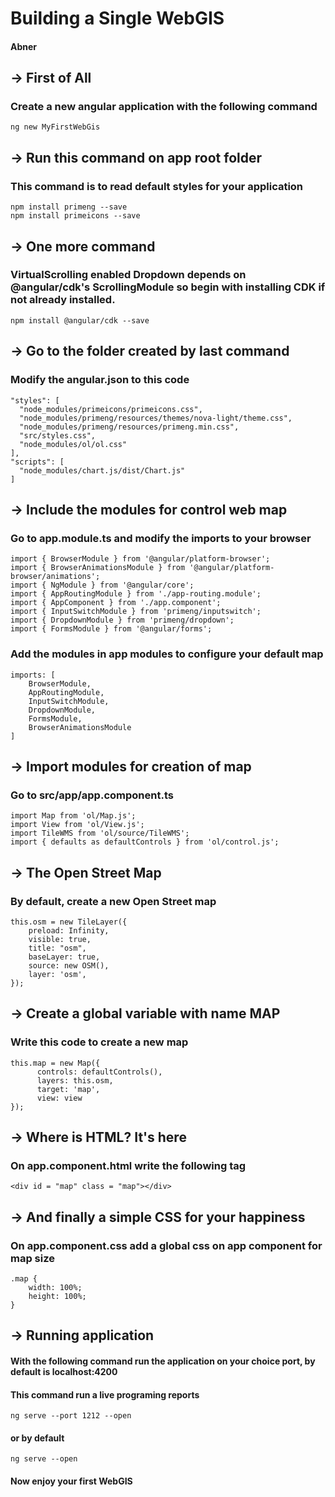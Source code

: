 # Building a Single WebGIS
#### Abner
## -> First of All
### Create a new angular application with the following command
```
ng new MyFirstWebGis
```
## -> Run this command on app root folder
### This command is to read default styles for your application
```
npm install primeng --save
npm install primeicons --save
```
## -> One more command
### VirtualScrolling enabled Dropdown depends on @angular/cdk's ScrollingModule so begin with installing CDK if not already installed.
```
npm install @angular/cdk --save
```
## -> Go to the folder created by last command
### Modify the angular.json to this code
```
"styles": [
  "node_modules/primeicons/primeicons.css",
  "node_modules/primeng/resources/themes/nova-light/theme.css",
  "node_modules/primeng/resources/primeng.min.css",
  "src/styles.css",
  "node_modules/ol/ol.css"
],
"scripts": [
  "node_modules/chart.js/dist/Chart.js"
]
```
## -> Include the modules for control web map
### Go to app.module.ts and modify the imports to your browser
```
import { BrowserModule } from '@angular/platform-browser';
import { BrowserAnimationsModule } from '@angular/platform-browser/animations';
import { NgModule } from '@angular/core';
import { AppRoutingModule } from './app-routing.module';
import { AppComponent } from './app.component';
import { InputSwitchModule } from 'primeng/inputswitch';
import { DropdownModule } from 'primeng/dropdown';
import { FormsModule } from '@angular/forms';
```
### Add the modules in app modules to configure your default map
```
imports: [
    BrowserModule,
    AppRoutingModule,
    InputSwitchModule,
    DropdownModule,
    FormsModule,
    BrowserAnimationsModule
]
```
## -> Import modules for creation of map
### Go to src/app/app.component.ts
```
import Map from 'ol/Map.js';
import View from 'ol/View.js';
import TileWMS from 'ol/source/TileWMS';
import { defaults as defaultControls } from 'ol/control.js';
```
## -> The Open Street Map
### By default, create a new Open Street map
```
this.osm = new TileLayer({
    preload: Infinity,
    visible: true,
    title: "osm",
    baseLayer: true,
    source: new OSM(),
    layer: 'osm',
});
```
## -> Create a global variable with name MAP
### Write this code to create a new map
```
this.map = new Map({
      controls: defaultControls(),
      layers: this.osm,
      target: 'map',
      view: view
});
```
## -> Where is HTML? It's here
### On app.component.html write the following tag
```
<div id = "map" class = "map"></div>
```
## -> And finally a simple CSS for your happiness
### On app.component.css add a global css on app component for map size
```
.map {
    width: 100%;
    height: 100%;
}
```
## -> Running application
#### With the following command run the application on your choice port, by default is localhost:4200
#### This command run a live programing reports
```
ng serve --port 1212 --open
```
#### or by default
```
ng serve --open
```
#### Now enjoy your first WebGIS
